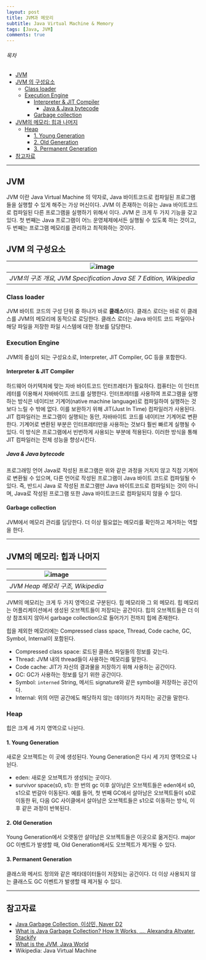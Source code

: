 ```yaml
---
layout: post
title: JVM과 메모리
subtitle: Java Virtual Machine & Memory
tags: [Java, JVM]
comments: true
---
```


###### 목차
* [JVM](#jvm)
* [JVM 의 구성요소](#jvm-의-구성요소)
	* [Class loader](#class-loader)
	* [Execution Engine](#execution-engine)
		* [Interpreter & JIT Compiler](#interpreter--jit-compiler)
			* [Java & Java bytecode](#java--java-bytecode)
		* [Garbage collection](#garbage-collection)
* [JVM의 메모리: 힙과 나머지](#jvm의-메모리-힙과-나머지)
	* [Heap](#heap)
		* [1. Young Generation](#1-young-generation)
		* [2. Old Generation](#2-old-generation)
		* [3. Permanent Generation](#3-permanent-generation)
* [참고자료](#참고자료)

---

## JVM

JVM 이란 Java Virtual Machine 의 약자로, Java 바이트코드로 컴파일된 프로그램들을 실행할 수 있게 해주는 가상 머신이다. JVM 이 존재하는 이유는 Java 바이트코드로 컴파일된 다른 프로그램을 실행하기 위해서 이다. JVM 은 크게 두 가지 기능을 갖고 있다. 첫 번째는 Java 프로그램이 어느 운영체제에서든 실행될 수 있도록 하는 것이고, 두 번째는 프로그램 메모리를 관리하고 최적화하는 것이다.

## JVM 의 구성요소

| ![image](https://user-images.githubusercontent.com/38800773/116332284-6e632f80-a80c-11eb-8d89-9ae8e1f294ee.png) |
|:--:|
|*JVM의 구조 개요, JVM Specification Java SE 7 Edition, Wikipedia*|

### Class loader
JVM 바이트 코드의 구성 단위 중 하나가 바로 **클래스**이다. 클래스 로더는 바로 이 클래스를 JVM의 메모리에 동적으로 로딩한다. 클래스 로더는 Java 바이트 코드 파일이나 해당 파일을 저장한 파일 시스템에 대한 정보를 담당한다. 

### Execution Engine
JVM의 중심이 되는 구성요소로, Interpreter, JIT Compiler, GC 등을 포함한다.

#### Interpreter & JIT Compiler
하드웨어 아키텍처에 맞는 자바 바이트코드 인터프레터가 필요하다. 컴퓨터는 이 인터프레터를 이용해서 자바바이트 코드를 실행한다. 인터프레터를 사용하여 프로그램을 실행하는 방식은 네이티브 기계어(native machine language)로 컴파일하여 실행하는 것보다 느릴 수 밖에 없다. 이를 보완하기 위해 JIT(Just In Time) 컴파일러가 사용된다. JIT 컴파일러는 프로그램이 실행되는 동안, 자바바이트 코드를 네이티브 기계어로 변환한다. 기계어로 변환된 부분은 인터프레터만을 사용하는 것보다 훨씬 빠르게 실행될 수 있다. 이 방식은 프로그램에서 빈번하게 사용되는 부분에 적용된다. 이러한 방식을 통해 JIT 컴파일러는 전체 성능을 향상시킨다.

##### Java & Java bytecode
프로그래밍 언어 Java로 작성된 프로그램은 위와 같은 과정을 거치지 않고 직접 기계어로 변환될 수 있으며, 다른 언어로 작성된 프로그램이 Java 바이트 코드로 컴파일될 수 있다. 즉, 반드시 Java 로 작성된 프로그램만 Java 바이트코드로 컴파일되는 것이 아니며, Java로 작성된 프로그램 또한 Java 바이트코드로 컴파일되지 않을 수 있다. 

#### Garbage collection
JVM에서 메모리 관리를 담당한다. 더 이상 필요없는 메모리를 확인하고 제거하는 역할을 한다. 

---

## JVM의 메모리: 힙과 나머지

| ![image](https://user-images.githubusercontent.com/38800773/116341871-a83c3200-a81c-11eb-8241-e9871c2fdbaf.png) |
|:--:|
|*JVM Heap 메모리 구조, Wikipedia*|

JVM의 메모리는 크게 두 가지 영역으로 구분된다. 힙 메모리와 그 외 메모리. 힙 메모리는 어플리케이션에서 생성된 오브젝트들이 저장되는 공간이다. 힙의 오브젝트들은 더 이상 참조되지 않아서 garbage collection으로 들어가기 전까지 힙에 존재한다.  

힙을 제외한 메모리에는 Compressed class space, Thread, Code cache, GC, Symbol, Internal이 포함된다. 
- Compressed class space: 로드된 클래스 파일들의 정보를 갖는다.
- Thread: JVM 내의 thread들이 사용하는 메모리를 말한다.
- Code cache: JIT가 자신의 결과물을 저장하기 위해 사용하는 공간이다.
- GC: GC가 사용하는 정보를 담기 위한 공간이다.
- Symbol: `interned` String, 메서드 signature와 같은 symbol을 저장하는 공간이다.
- Internal: 위의 어떤 공간에도 해당하지 않는 데이터가 차지하는 공간을 말한다.

### Heap
힙은 크게 세 가지 영역으로 나뉜다.

#### 1. Young Generation
새로운 오브젝트는 이 곳에 생성된다. Young Generation은 다시 세 가지 영역으로 나뉜다.
- eden: 새로운 오브젝트가 생성되는 곳이다. 
- survivor space(s0, s1): 한 번의 gc 이후 살아남은 오브젝트들은 eden에서 s0, s1으로 번갈아 이동된다. 예를 들어, 첫 번째 GC에서 살아남은 오브젝트들이 s0로 이동한 뒤, 다음 GC 사이클에서 살아남은 오브젝트들은 s1으로 이동하는 방식, 이후 같은 과정이 반복된다.

#### 2. Old Generation
Young Generation에서 오랫동안 살아남은 오브젝트들은 이곳으로 옮겨진다. major GC 이벤트가 발생할 때, Old Generation에서도 오브젝트가 제거될 수 있다. 

#### 3. Permanent Generation
클래스와 메서드 정의와 같은 메타데이터들이 저장되는 공간이다. 더 이상 사용되지 않는 클래스도 GC 이벤트가 발생할 때 제거될 수 있다.

---

## 참고자료
- [Java Garbage Collection, 이상민, Naver D2](https://d2.naver.com/helloworld/1329)
- [What is Java Garbage Collection? How It Works, ..., Alexandra Altvater, Stackify](https://stackify.com/what-is-java-garbage-collection/#:~:text=Java%20garbage%20collection%20is%20the,Machine%2C%20or%20JVM%20for%20short.&text=The%20garbage%20collector%20finds%20these,them%20to%20free%20up%20memory.)
- [What is the JVM, Java World](https://www.infoworld.com/article/3272244/what-is-the-jvm-introducing-the-java-virtual-machine.html)
- Wikipedia: Java Virtual Machine
